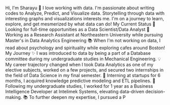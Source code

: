 Hi, I'm Sharayu 👋
I love working with data. I'm passionate about writing codes to Analyze, Predict, and Visualize data. Storytelling through data with interesting graphs and visualizations interests me. I'm on a journey to learn, explore, and get mesmerized by what data can do!
My Current Status
🔎 Looking for full-time opportunities as a Data Scientist/Data Analyst
💼 Working as a Research Assistant at Northeastern University while pursuing Master's in Data Analytics Engineering
📚 When I'm not working on data, I read about psychology and spirituality while exploring cafes around Boston!
My Journey
✨ I was introduced to data by being a part of a Database committee during my undergraduate studies in Mechanical Engineering.
💡 My career trajectory changed when I took Data Analytics as one of my elective subjects, worked on a few projects, and secured two internships in the field of Data Science in my final semester.
🌱 Interning at startups for 6 months, I acquired knowledge predictive modeling and ETL pipelines.
🚀 Following my undergraduate studies, I worked for 1 year as a Business Intelligence Developer at Intelimek Systems, elevating data-driven decision-making.
📚 To further deepen my expertise, I pursued a P
